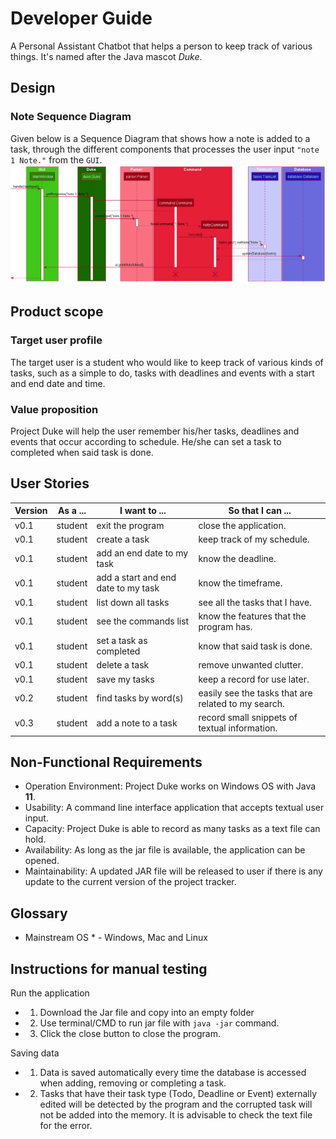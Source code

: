 # Developer Guide

A Personal Assistant Chatbot that helps a person to keep track of various things. It's named after the Java mascot _Duke_.
## **Design**

### Note Sequence Diagram
Given below is a Sequence Diagram that shows how a note is added to a task, through the different components that processes the user input `"note 1 Note."` from the `GUI`.
![NoteSequenceDiagram](NoteSequenceDiagram.png)

## Product scope
### Target user profile

The target user is a student who would like to keep track of various kinds of tasks, such as a simple to do, tasks with deadlines and events with a start and end date and time.

### Value proposition

Project Duke will help the user remember his/her tasks, deadlines and events that occur according to schedule. He/she can set a task to completed when said task is done.

## User Stories

|Version| As a ... | I want to ... | So that I can ...|
|--------|----------|---------------|------------------|
|v0.1|student|exit the program|close the application.|
|v0.1|student|create a task|keep track of my schedule.|
|v0.1|student|add an end date to my task| know the deadline.|
|v0.1|student|add a start and end date to my task| know the timeframe.|
|v0.1|student|list down all tasks| see all the tasks that I have.|
|v0.1|student|see the commands list | know the features that the program has.|
|v0.1|student|set a task as completed| know that said task is done.|
|v0.1|student|delete a task| remove unwanted clutter.|
|v0.1|student|save my tasks|keep a record for use later.|
|v0.2|student|find tasks by word(s)| easily see the tasks that are related to my search.|
|v0.3|student|add a note to a task| record small snippets of textual information.|

## Non-Functional Requirements

* Operation Environment: Project Duke works on Windows OS with Java **11**.
* Usability: A command line interface application that accepts textual user input.
* Capacity: Project Duke is able to record as many tasks as a text file can hold.
* Availability: As long as the jar file is available, the application can be opened.
* Maintainability: A updated JAR file will be released to user if there is any update to the current version of the project tracker.

## Glossary

* Mainstream OS * - Windows, Mac and Linux

## Instructions for manual testing

Run the application
*    1. Download the Jar file and copy into an empty folder
*    2. Use terminal/CMD to run jar file with `java -jar` command.
*    3. Click the close button to close the program. 
        
Saving data
*    1. Data is saved automatically every time the database is accessed when adding, removing or completing a task.
*    2. Tasks that have their task type (Todo, Deadline or Event) externally edited will be detected by the program and the corrupted task will not be added into the memory. It is advisable to check the text file for the error.